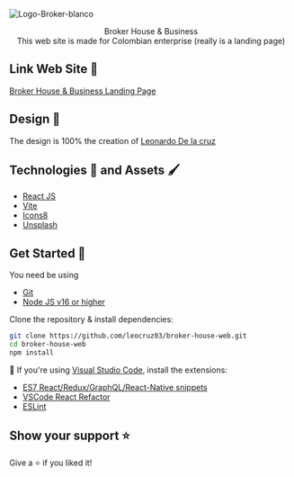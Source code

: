 ![Logo-Broker-blanco](https://user-images.githubusercontent.com/93545076/172902302-d61157e9-ace8-4b79-9753-04ae8a9e1397.png)

<div align="center">
  Broker House & Business
  <br />
  This web site is made for Colombian enterprise (really is a landing page)
</div>

## Link Web Site 🤑

[Broker House & Business Landing Page](https://landing-broker-house.netlify.app/)

## Design 🎨

The design is 100% the creation of [Leonardo De la cruz](https://www.instagram.com/delcruz_/)

## Technologies 🦾 and Assets 🖌️

- [React JS](https://reactjs.org/)
- [Vite](https://vitejs.dev/)
- [Icons8](https://icons8.com/)
- [Unsplash](https://unsplash.com/es)

## Get Started 🚀

You need be using

- [Git](https://git-scm.com/downloads)
- [Node JS v16 or higher](https://nodejs.org/es/download/)

Clone the repository & install dependencies:

```bash
git clone https://github.com/leocruz03/broker-house-web.git
cd broker-house-web
npm install
```

📢 If you're using [Visual Studio Code](https://code.visualstudio.com/), install the extensions:
- [ES7 React/Redux/GraphQL/React-Native snippets](https://marketplace.visualstudio.com/items?itemName=dsznajder.es7-react-js-snippets)
- [VSCode React Refactor](https://marketplace.visualstudio.com/items?itemName=planbcoding.vscode-react-refactor)
- [ESLint](https://marketplace.visualstudio.com/items?itemName=dbaeumer.vscode-eslint)

## Show your support ⭐️

Give a ⭐️ if you liked it!
